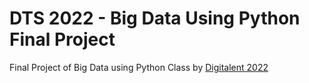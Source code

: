 # DTS 2022 - Big Data Using Python Final Project
Final Project of Big Data using Python Class by [Digitalent 2022](https://digitalent.kominfo.go.id/)
